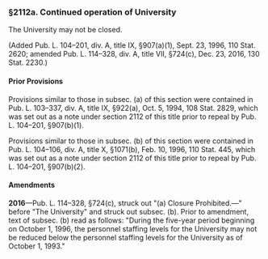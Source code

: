 ### §2112a. Continued operation of University ###

The University may not be closed.

(Added Pub. L. 104–201, div. A, title IX, §907(a)(1), Sept. 23, 1996, 110 Stat. 2620; amended Pub. L. 114–328, div. A, title VII, §724(c), Dec. 23, 2016, 130 Stat. 2230.)

#### Prior Provisions ####

Provisions similar to those in subsec. (a) of this section were contained in Pub. L. 103–337, div. A, title IX, §922(a), Oct. 5, 1994, 108 Stat. 2829, which was set out as a note under section 2112 of this title prior to repeal by Pub. L. 104–201, §907(b)(1).

Provisions similar to those in subsec. (b) of this section were contained in Pub. L. 104–106, div. A, title X, §1071(b), Feb. 10, 1996, 110 Stat. 445, which was set out as a note under section 2112 of this title prior to repeal by Pub. L. 104–201, §907(b)(2).

#### Amendments ####

**2016**—Pub. L. 114–328, §724(c), struck out "(a) Closure Prohibited.—" before "The University" and struck out subsec. (b). Prior to amendment, text of subsec. (b) read as follows: "During the five-year period beginning on October 1, 1996, the personnel staffing levels for the University may not be reduced below the personnel staffing levels for the University as of October 1, 1993."